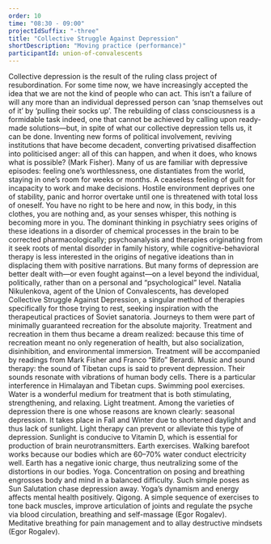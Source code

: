 ```yaml
---
order: 10
time: "08:30 - 09:00"
projectIdSuffix: "-three"
title: "Collective Struggle Against Depression"
shortDescription: "Moving practice (performance)"
participantId: union-of-convalescents
---
```


Collective depression is the result of the ruling class project of resubordination. For some time now, we have increasingly accepted the idea that we are not the kind of people who can act. This isn’t a failure of will any more than an individual depressed person can ‘snap themselves out of it’ by ‘pulling their socks up’. The rebuilding of class consciousness is a formidable task indeed, one that cannot be achieved by calling upon ready-made solutions—but, in spite of what our collective depression tells us, it can be done. Inventing new forms of political involvement, reviving institutions that have become decadent, converting privatised disaffection into politicised anger: all of this can happen, and when it does, who knows what is possible? (Mark Fisher).
Many of us are familiar with depressive episodes: feeling one’s worthlessness, one distantiates from the world, staying in one’s room for weeks or months. A ceaseless feeling of guilt for incapacity to work and make decisions. Hostile environment deprives one of stability, panic and horror overtake until one is threatened with total loss of oneself. You have no right to be here and now, in this body, in this clothes, you are nothing and, as your senses whisper, this nothing is becoming more in you.
The dominant thinking in psychiatry sees origins of these ideations in a disorder of chemical processes in the brain to be corrected pharmacologically; psychoanalysis and therapies originating from it seek roots of mental disorder in family history, while cognitive-behavioral therapy is less interested in the origins of negative ideations than in displacing them with positive narrations.
But many forms of depression are better dealt with—or even fought against—on a level beyond the individual, politically, rather than on a personal and “psychological” level.
Natalia Nikulenkova, agent of the Union of Convalescents, has developed Collective Struggle Against Depression, a singular method of therapies specifically for those trying to rest, seeking inspiration with the therapeutical practices of Soviet sanatoria. Journeys to them were part of minimally guaranteed recreation for the absolute majority. Treatment and recreation in them thus became a dream realized: because this time of recreation meant no only regeneration of health, but also socialization, disinhibition, and environmental immersion.
Treatment will be accompanied by readings from Mark Fisher and Franco “Bifo” Berardi.
Music and sound therapy: the sound of Tibetan cups is said to prevent depression. Their sounds resonate with vibrations of human body cells. There is a particular interference in Himalayan and Tibetan cups.
Swimming pool exercises. Water is a wonderful medium for treatment that is both stimulating, strengthening, and relaxing.
Light treatment. Among the varieties of depression there  is one whose reasons are known clearly: seasonal depression. It takes place in Fall and Winter due to shortened daylight and thus lack of sunlight. Light therapy can prevent or alleviate this type of depression. Sunlight is conducive to Vitamin D, which is essential for production of brain neurotransmitters.
Earth exercises. Walking barefoot works because our bodies which are 60–70% water conduct electricity well. Earth has a negative ionic charge, thus neutralizing some of the distortions in our bodies.
Yoga. Concentration on posing and breathing engrosses body and mind in a balanced difficulty. Such simple poses as Sun Salutation chase depression away. Yoga’s dynamism and energy affects mental health positively.
Qigong. A simple sequence of exercises to tone back muscles, improve articulation of joints and regulate the psyche via blood circulation, breathing and self-massage (Egor Rogalev).
Meditative breathing for pain management and to allay destructive mindsets (Egor Rogalev).
